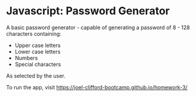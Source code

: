 # Javascript: Password Generator

A basic password generator - capable of generating a password of 8 - 128 characters containing:
- Upper case letters
- Lower case letters
- Numbers
- Special characters

As selected by the user.

To run the app, visit https://joel-clifford-bootcamp.github.io/homework-3/
